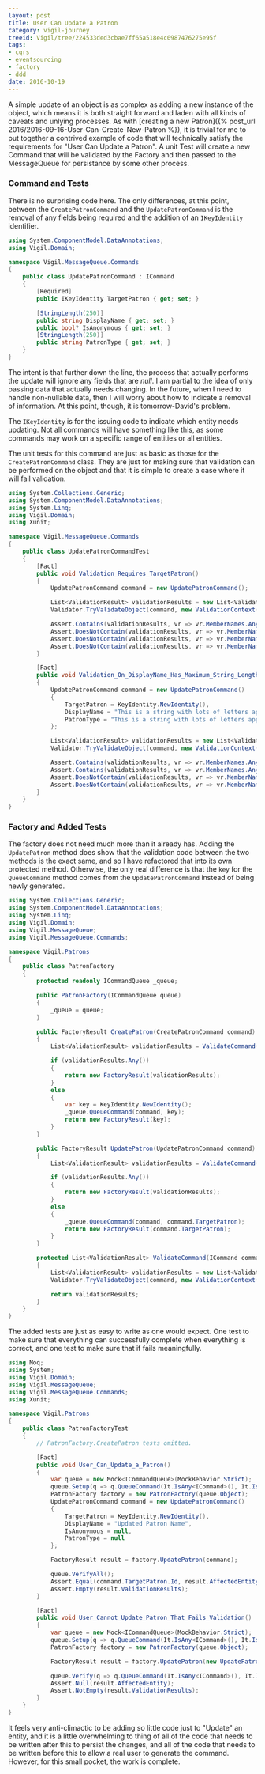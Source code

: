 ```yaml
---
layout: post
title: User Can Update a Patron
category: vigil-journey
treeid: Vigil/tree/224533ded3cbae7ff65a518e4c0987476275e95f
tags:
- cqrs
- eventsourcing
- factory
- ddd
date: 2016-10-19
---
```


A simple update of an object is as complex as adding a new instance of the object, which means it is both straight forward and laden with all kinds of caveats and unlying processes. As with [creating a new Patron]({% post_url 2016/2016-09-16-User-Can-Create-New-Patron %}), it is trivial for me to put together a contrived example of code that will technically satisfy the requirements for "User Can Update a Patron". A unit Test will create a new Command that will be validated by the Factory and then passed to the MessageQueue for persistance by some other process.


### Command and Tests

There is no surprising code here. The only differences, at this point, between the `CreatePatronCommand` and the `UpdatePatronCommand` is the removal of any fields being required and the addition of an `IKeyIdentity` identifier.

```csharp
using System.ComponentModel.DataAnnotations;
using Vigil.Domain;

namespace Vigil.MessageQueue.Commands
{
    public class UpdatePatronCommand : ICommand
    {
        [Required]
        public IKeyIdentity TargetPatron { get; set; }

        [StringLength(250)]
        public string DisplayName { get; set; }
        public bool? IsAnonymous { get; set; }
        [StringLength(250)]
        public string PatronType { get; set; }
    }
}
```

The intent is that further down the line, the process that actually performs the update will ignore any fields that are _null_. I am partial to the idea of only passing data that actually needs changing. In the future, when I need to handle non-nullable data, then I will worry about how to indicate a removal of information. At this point, though, it is tomorrow-David's problem.

The `IKeyIdentity` is for the issuing code to indicate which entity needs updating. Not all commands will have something like this, as some commands may work on a specific range of entities or all entities.

The unit tests for this command are just as basic as those for the `CreatePatronCommand` class. They are just for making sure that validation can be performed on the object and that it is simple to create a case where it will fail validation.

```csharp
using System.Collections.Generic;
using System.ComponentModel.DataAnnotations;
using System.Linq;
using Vigil.Domain;
using Xunit;

namespace Vigil.MessageQueue.Commands
{
    public class UpdatePatronCommandTest
    {
        [Fact]
        public void Validation_Requires_TargetPatron()
        {
            UpdatePatronCommand command = new UpdatePatronCommand();

            List<ValidationResult> validationResults = new List<ValidationResult>();
            Validator.TryValidateObject(command, new ValidationContext(command), validationResults, true);

            Assert.Contains(validationResults, vr => vr.MemberNames.Any(mn => mn == nameof(UpdatePatronCommand.TargetPatron)));
            Assert.DoesNotContain(validationResults, vr => vr.MemberNames.Any(mn => mn == nameof(UpdatePatronCommand.DisplayName)));
            Assert.DoesNotContain(validationResults, vr => vr.MemberNames.Any(mn => mn == nameof(UpdatePatronCommand.PatronType)));
            Assert.DoesNotContain(validationResults, vr => vr.MemberNames.Any(mn => mn == nameof(UpdatePatronCommand.IsAnonymous)));
        }

        [Fact]
        public void Validation_On_DisplayName_Has_Maximum_String_Length()
        {
            UpdatePatronCommand command = new UpdatePatronCommand()
            {
                TargetPatron = KeyIdentity.NewIdentity(),
                DisplayName = "This is a string with lots of letters appended.".PadRight(1000, 'A'),
                PatronType = "This is a string with lots of letters appended.".PadRight(1000, 'A'),
            };

            List<ValidationResult> validationResults = new List<ValidationResult>();
            Validator.TryValidateObject(command, new ValidationContext(command), validationResults, true);

            Assert.Contains(validationResults, vr => vr.MemberNames.Any(mn => mn == nameof(UpdatePatronCommand.DisplayName)));
            Assert.Contains(validationResults, vr => vr.MemberNames.Any(mn => mn == nameof(UpdatePatronCommand.PatronType)));
            Assert.DoesNotContain(validationResults, vr => vr.MemberNames.Any(mn => mn == nameof(UpdatePatronCommand.TargetPatron)));
            Assert.DoesNotContain(validationResults, vr => vr.MemberNames.Any(mn => mn == nameof(UpdatePatronCommand.IsAnonymous)));
        }
    }
}
```

### Factory and Added Tests

The factory does not need much more than it already has. Adding the `UpdatePatron` method does show that the validation code between the two methods is the exact same, and so I have refactored that into its own protected method. Otherwise, the only real difference is that the `key` for the `QueueCommand` method comes from the `UpdatePatronCommand` instead of being newly generated.

```csharp
using System.Collections.Generic;
using System.ComponentModel.DataAnnotations;
using System.Linq;
using Vigil.Domain;
using Vigil.MessageQueue;
using Vigil.MessageQueue.Commands;

namespace Vigil.Patrons
{
    public class PatronFactory
    {
        protected readonly ICommandQueue _queue;

        public PatronFactory(ICommandQueue queue)
        {
            _queue = queue;
        }

        public FactoryResult CreatePatron(CreatePatronCommand command)
        {
            List<ValidationResult> validationResults = ValidateCommand(command);

            if (validationResults.Any())
            {
                return new FactoryResult(validationResults);
            }
            else
            {
                var key = KeyIdentity.NewIdentity();
                _queue.QueueCommand(command, key);
                return new FactoryResult(key);
            }
        }

        public FactoryResult UpdatePatron(UpdatePatronCommand command)
        {
            List<ValidationResult> validationResults = ValidateCommand(command);

            if (validationResults.Any())
            {
                return new FactoryResult(validationResults);
            }
            else
            {
                _queue.QueueCommand(command, command.TargetPatron);
                return new FactoryResult(command.TargetPatron);
            }
        }

        protected List<ValidationResult> ValidateCommand(ICommand command)
        {
            List<ValidationResult> validationResults = new List<ValidationResult>();
            Validator.TryValidateObject(command, new ValidationContext(command), validationResults, true);

            return validationResults;
        }
    }
}
```

The added tests are just as easy to write as one would expect. One test to make sure that everything can successfully complete when everything is correct, and one test to make sure that if fails meaningfully.

```csharp
using Moq;
using System;
using Vigil.Domain;
using Vigil.MessageQueue;
using Vigil.MessageQueue.Commands;
using Xunit;

namespace Vigil.Patrons
{
    public class PatronFactoryTest
    {
        // PatronFactory.CreatePatron tests omitted.

        [Fact]
        public void User_Can_Update_a_Patron()
        {
            var queue = new Mock<ICommandQueue>(MockBehavior.Strict);
            queue.Setup(q => q.QueueCommand(It.IsAny<ICommand>(), It.IsAny<IKeyIdentity>())).Verifiable();
            PatronFactory factory = new PatronFactory(queue.Object);
            UpdatePatronCommand command = new UpdatePatronCommand()
            {
                TargetPatron = KeyIdentity.NewIdentity(),
                DisplayName = "Updated Patron Name",
                IsAnonymous = null,
                PatronType = null
            };

            FactoryResult result = factory.UpdatePatron(command);

            queue.VerifyAll();
            Assert.Equal(command.TargetPatron.Id, result.AffectedEntity.Id);
            Assert.Empty(result.ValidationResults);
        }

        [Fact]
        public void User_Cannot_Update_Patron_That_Fails_Validation()
        {
            var queue = new Mock<ICommandQueue>(MockBehavior.Strict);
            queue.Setup(q => q.QueueCommand(It.IsAny<ICommand>(), It.IsAny<IKeyIdentity>())).Verifiable();
            PatronFactory factory = new PatronFactory(queue.Object);

            FactoryResult result = factory.UpdatePatron(new UpdatePatronCommand());

            queue.Verify(q => q.QueueCommand(It.IsAny<ICommand>(), It.IsAny<IKeyIdentity>()), Times.Never);
            Assert.Null(result.AffectedEntity);
            Assert.NotEmpty(result.ValidationResults);
        }
    }
}
```

It feels very anti-climactic to be adding so little code just to "Update" an entity, and it is a little overwhelming to thing of all of the code that needs to be written after this to persist the changes, and all of the code that needs to be written before this to allow a real user to generate the command. However, for this small pocket, the work is complete.